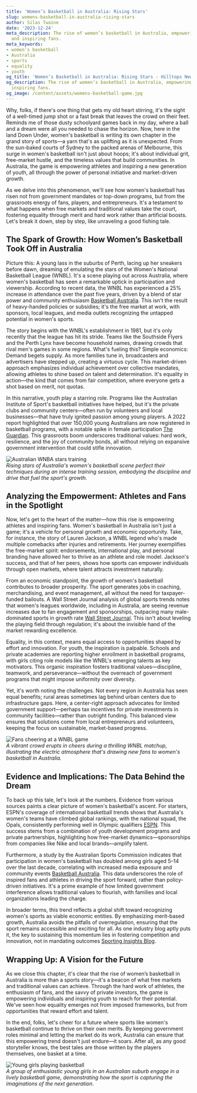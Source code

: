 ```yaml
---
title: 'Women’s Basketball in Australia: Rising Stars'
slug: womens-basketball-in-australia-rising-stars
author: Silas Twaine
date: '2023-12-24'
meta_description: The rise of women’s basketball in Australia, empowering athletes
  and inspiring fans.
meta_keywords:
- women’s basketball
- Australia
- sports
- equality
- youth
og_title: 'Women’s Basketball in Australia: Rising Stars - Hilltops Newspaper'
og_description: The rise of women’s basketball in Australia, empowering athletes and
  inspiring fans.
og_image: /content/assets/womens-basketball-game.jpg
---
```




Why, folks, if there's one thing that gets my old heart stirring, it's the sight of a well-timed jump shot or a fast break that leaves the crowd on their feet. Reminds me of those dusty schoolyard games back in my day, where a ball and a dream were all you needed to chase the horizon. Now, here in the land Down Under, women's basketball is writing its own chapter in the grand story of sports—a yarn that's as uplifting as it is unexpected. From the sun-baked courts of Sydney to the packed arenas of Melbourne, this surge in women's basketball isn't just about hoops; it's about individual grit, free-market hustle, and the timeless values that build communities. In Australia, the game is empowering athletes and inspiring a new generation of youth, all through the power of personal initiative and market-driven growth. 

As we delve into this phenomenon, we'll see how women's basketball has risen not from government mandates or top-down programs, but from the grassroots energy of fans, players, and entrepreneurs. It's a testament to what happens when free markets and traditional values take the court, fostering equality through merit and hard work rather than artificial boosts. Let's break it down, step by step, like unraveling a good fishing tale.

## The Spark of Growth: How Women’s Basketball Took Off in Australia

Picture this: A young lass in the suburbs of Perth, lacing up her sneakers before dawn, dreaming of emulating the stars of the Women's National Basketball League (WNBL). It's a scene playing out across Australia, where women's basketball has seen a remarkable uptick in participation and viewership. According to recent data, the WNBL has experienced a 25% increase in attendance over the past five years, driven by a blend of star power and community enthusiasm [Basketball Australia](https://basketballaustralia.com.au). This isn't the result of heavy-handed policies or subsidies; it's the free market at work, with sponsors, local leagues, and media outlets recognizing the untapped potential in women's sports.

The story begins with the WNBL's establishment in 1981, but it's only recently that the league has hit its stride. Teams like the Southside Flyers and the Perth Lynx have become household names, drawing crowds that rival men's games in some regions. What's fueling this? Simple economics: Demand begets supply. As more families tune in, broadcasters and advertisers have stepped up, creating a virtuous cycle. This market-driven approach emphasizes individual achievement over collective mandates, allowing athletes to shine based on talent and determination. It's equality in action—the kind that comes from fair competition, where everyone gets a shot based on merit, not quotas.

In this narrative, youth play a starring role. Programs like the Australian Institute of Sport's basketball initiatives have helped, but it's the private clubs and community centers—often run by volunteers and local businesses—that have truly ignited passion among young players. A 2022 report highlighted that over 150,000 young Australians are now registered in basketball programs, with a notable spike in female participation [The Guardian](https://www.theguardian.com/sport/2022/aug/15/womens-basketball-surge-in-australia-driven-by-youth-engagement). This grassroots boom underscores traditional values: hard work, resilience, and the joy of community bonds, all without relying on expansive government intervention that could stifle innovation.

![Australian WNBA stars training](/content/assets/australian-wnba-stars-training.jpg)  
*Rising stars of Australia's women's basketball scene perfect their techniques during an intense training session, embodying the discipline and drive that fuel the sport's growth.*

## Analyzing the Empowerment: Athletes and Fans in the Spotlight

Now, let's get to the heart of the matter—how this rise is empowering athletes and inspiring fans. Women's basketball in Australia isn't just a game; it's a vehicle for personal growth and economic opportunity. Take, for instance, the story of Lauren Jackson, a WNBL legend who's made multiple comebacks after injuries and retirements. Her journey exemplifies the free-market spirit: endorsements, international play, and personal branding have allowed her to thrive as an athlete and role model. Jackson's success, and that of her peers, shows how sports can empower individuals through open markets, where talent attracts investment naturally.

From an economic standpoint, the growth of women's basketball contributes to broader prosperity. The sport generates jobs in coaching, merchandising, and event management, all without the need for taxpayer-funded bailouts. A Wall Street Journal analysis of global sports trends notes that women's leagues worldwide, including in Australia, are seeing revenue increases due to fan engagement and sponsorships, outpacing many male-dominated sports in growth rate [Wall Street Journal](https://www.wsj.com/articles/womens-sports-global-boom-2023). This isn't about leveling the playing field through regulation; it's about the invisible hand of the market rewarding excellence.

Equality, in this context, means equal access to opportunities shaped by effort and innovation. For youth, the inspiration is palpable. Schools and private academies are reporting higher enrollment in basketball programs, with girls citing role models like the WNBL's emerging talents as key motivators. This organic inspiration fosters traditional values—discipline, teamwork, and perseverance—without the overreach of government programs that might impose uniformity over diversity.

Yet, it's worth noting the challenges. Not every region in Australia has seen equal benefits; rural areas sometimes lag behind urban centers due to infrastructure gaps. Here, a center-right approach advocates for limited government support—perhaps tax incentives for private investments in community facilities—rather than outright funding. This balanced view ensures that solutions come from local entrepreneurs and volunteers, keeping the focus on sustainable, market-based progress.

![Fans cheering at a WNBL game](/content/assets/fans-cheering-wnbl-game.jpg)  
*A vibrant crowd erupts in cheers during a thrilling WNBL matchup, illustrating the electric atmosphere that's drawing new fans to women's basketball in Australia.*

## Evidence and Implications: The Data Behind the Dream

To back up this tale, let's look at the numbers. Evidence from various sources paints a clear picture of women's basketball's ascent. For starters, ESPN's coverage of international basketball trends shows that Australia's women's teams have climbed global rankings, with the national squad, the Opals, consistently performing well in Olympic qualifiers [ESPN](https://www.espn.com.au/basketball/story/_/id/37849251/australia-opals-rise-global-stage). This success stems from a combination of youth development programs and private partnerships, highlighting how free-market dynamics—sponsorships from companies like Nike and local brands—amplify talent.

Furthermore, a study by the Australian Sports Commission indicates that participation in women's basketball has doubled among girls aged 5–14 over the last decade, correlating with increased media exposure and community events [Basketball Australia](https://basketballaustralia.com.au/reports/youth-engagement-trends). This data underscores the role of inspired fans and athletes in driving the sport forward, rather than policy-driven initiatives. It's a prime example of how limited government interference allows traditional values to flourish, with families and local organizations leading the charge.

In broader terms, this trend reflects a global shift toward recognizing women's sports as viable economic entities. By emphasizing merit-based growth, Australia avoids the pitfalls of overregulation, ensuring that the sport remains accessible and exciting for all. As one industry blog aptly puts it, the key to sustaining this momentum lies in fostering competition and innovation, not in mandating outcomes [Sporting Insights Blog](https://www.sportinginsights.com.au/womens-basketball-economic-impact).

## Wrapping Up: A Vision for the Future

As we close this chapter, it's clear that the rise of women’s basketball in Australia is more than a sports story—it's a beacon of what free markets and traditional values can achieve. Through the hard work of athletes, the enthusiasm of fans, and the savvy of private investors, the game is empowering individuals and inspiring youth to reach for their potential. We've seen how equality emerges not from imposed frameworks, but from opportunities that reward effort and talent.

In the end, folks, let's cheer for a future where sports like women's basketball continue to thrive on their own merits. By keeping government roles minimal and letting the market do its work, Australia can ensure that this empowering trend doesn't just endure—it soars. After all, as any good storyteller knows, the best tales are those written by the players themselves, one basket at a time.

![Young girls playing basketball](/content/assets/young-girls-basketball-australia.jpg)  
*A group of enthusiastic young girls in an Australian suburb engage in a lively basketball game, demonstrating how the sport is capturing the imaginations of the next generation.* 

